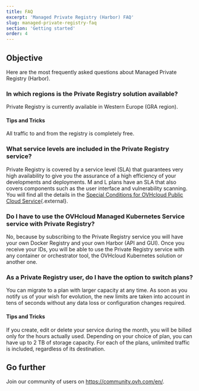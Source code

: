```yaml
---
title: FAQ
excerpt: 'Managed Private Registry (Harbor) FAQ'
slug: managed-private-registry-faq
section: 'Getting started'
order: 4
---
```


## Objective
Here are the most frequently asked questions about Managed Private Registry (Harbor).

### In which regions is the Private Registry solution available?
Private Registry is currently available in Western Europe (GRA region).

#### Tips and Tricks
All traffic to and from the registry is completely free.

### What service levels are included in the Private Registry service?
Private Registry is covered by a service level (SLA) that guarantees very high availability to give you the assurance of a high efficiency of your developments and deployments. M and L plans have an SLA that also covers components such as the user interface and vulnerability scanning. You will find all the details in the [Special Conditions for OVHcloud Public Cloud Service](https://www.ovh.com/sg/support/contracts/){.external}.

### Do I have to use the OVHcloud Managed Kubernetes Service service with Private Registry?
No, because by subscribing to the Private Registry service you will have your own Docker Registry and your own Harbor (API and GUI). Once you receive your IDs, you will be able to use the Private Registry service with any container or orchestrator tool, the OVHcloud Kubernetes solution or another one.

### As a Private Registry user, do I have the option to switch plans?
You can migrate to a plan with larger capacity at any time. As soon as you notify us of your wish for evolution, the new limits are taken into account in tens of seconds without any data loss or configuration changes required.

#### Tips and Tricks
If you create, edit or delete your service during the month, you will be billed only for the hours actually used. Depending on your choice of plan, you can have up to 2 TB of storage capacity. For each of the plans, unlimited traffic is included, regardless of its destination.

## Go further

Join our community of users on <https://community.ovh.com/en/>.
